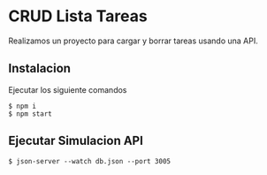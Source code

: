 # CRUD Lista Tareas

Realizamos un proyecto para cargar y borrar tareas usando una API.

## Instalacion
Ejecutar los siguiente comandos
```
$ npm i
$ npm start
```
## Ejecutar Simulacion API
```
$ json-server --watch db.json --port 3005
```